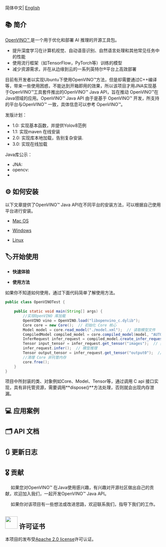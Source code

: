 
<p align="center">    
    <a href="./LICENSE.txt">
    </a>    

简体中文| [English](README.md)

## 📚 简介

[OpenVINO™ ](www.openvino.ai)是一个用于优化和部署 AI 推理的开源工具包。

- 提升深度学习在计算机视觉、自动语音识别、自然语言处理和其他常见任务中的性能
- 使用流行框架（如TensorFlow，PyTorch等）训练的模型
- 减少资源需求，并在从边缘到云的一系列英特尔®平台上高效部署

目前有开发者以实现Ubuntu下使用OpenVINO™方法，但是却需要通过C++编译等，带来一些使用困惑，不能达到开箱即用的效果，所以该项目才用JNA实现基于OpenVINO™工具套件推出的OpenVINO™ Java API，旨在推动 OpenVINO™在Java领域的应用。OpenVINO™ Java API 由于是基于 OpenVINO™ 开发，所支持的平台与OpenVINO™ 一致，具体信息可以参考 OpenVINO™。

发版计划：

- 1.0: 实现基本函数，并提供Yolov8范例
- 1.1: 实现maven 在线安装
- 2.0: 实现库本地加载，告别复杂安装.
- 3.0: 实现在线加载

Java库公示：
- JNA:
- opencv:
- 
## ⚙ 如何安装

以下文章提供了OpenVINO™ Java API在不同平台的安装方法，可以根据自己使用平台进行安装。

- [Mac OS](docs/cn/mac_install.md)

- [Windows](docs/cn/windows_install.md)

- [Linux](docs/cn/linux_install.md)

## 🏷开始使用

- **快速体验**


- **使用方法**

如果你不知道如何使用，通过下面代码简单了解使用方法。

```java
public class OpenVINOTest {
    
    public static void main(String[] args) {
        //实现OpenVINO 库加载
        OpenVINO vino = OpenVINO.load("libopenvino_c.dylib");
        Core core = new Core();  // 初始化 Core 核心
        Model model = core.read_model("./model.xml");  // 读取模型文件
        CompiledModel compiled_model = core.compiled_model(model, "AUTO");  // 将模型加载到设备
        InferRequest infer_request = compiled_model.create_infer_request();  // 创建推理通道
        Tensor input_tensor = infer_request.get_tensor("images");  // 获取输入节点Tensor
        infer_request.infer();  // 模型推理
        Tensor output_tensor = infer_request.get_tensor("output0");  // 获取输出节点Tensor
        //清理 Core 非托管内存
        core.free();  
    }
}
```

项目中所封装的类、对象例如Core、Model、Tensor等，通过调用 C api 接口实现，具有非托管资源，需要调用**dispose()**方法处理，否则就会出现内存泄漏。



## 💻 应用案例


## 🗂 API 文档


## 🔃 更新日志

## 🎖 贡献

&emsp;    如果您对OpenVINO™ 在Java使用感兴趣，有兴趣对开源社区做出自己的贡献，欢迎加入我们，一起开发OpenVINO™ Java API。

&emsp;    如果你对该项目有一些想法或改进思路，欢迎联系我们，指导下我们的工作。

## <img title="" src="https://user-images.githubusercontent.com/48054808/157835345-f5d24128-abaf-4813-b793-d2e5bdc70e5a.png" alt="" width="40"> 许可证书

本项目的发布受[Apache 2.0 license](LICENSE)许可认证。

